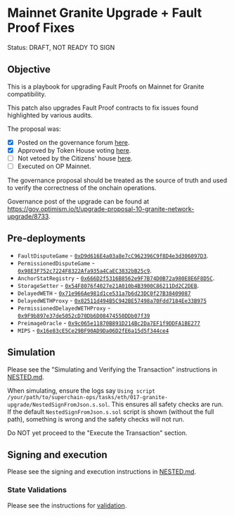 # Mainnet Granite Upgrade + Fault Proof Fixes

Status: DRAFT, NOT READY TO SIGN

## Objective

This is a playbook for upgrading Fault Proofs on Mainnet for Granite compatibility.

This patch also upgrades Fault Proof contracts to fix issues found highlighted by various audits.

The proposal was:

- [x] Posted on the governance forum [here](https://gov.optimism.io/t/upgrade-proposal-10-granite-network-upgrade/8733).
- [x] Approved by Token House voting [here](https://vote.optimism.io/proposals/46514799174839131952937755475635933411907395382311347042580299316635260952272).
- [ ] Not vetoed by the Citizens' house [here](https://snapshot.org/#/citizenshouse.eth/proposal/0xb0c109d7f68d3cb1054a50f55556d1820e517129b4b53774cb9ca32e0eabe3a4).
- [ ] Executed on OP Mainnet.

The governance proposal should be treated as the source of truth and used to verify the correctness of the onchain operations.

Governance post of the upgrade can be found at https://gov.optimism.io/t/upgrade-proposal-10-granite-network-upgrade/8733.


## Pre-deployments

- `FaultDisputeGame` - [`0xD9d616E4a03a8e7cC962396C9f8D4e3d306097D3`](https://etherscan.io/address/0xA6f3DFdbf4855a43c529bc42EDE96797252879af).
- `PermissionedDisputeGame` - [`0x98E3F752c7224F8322Afa935a4CaEC3832bB25c9`](https://etherscan.io/address/0x050ed6F6273c7D836a111E42153BC00D0380b87d).
- `AnchorStatRegistry` - [`0x666D2f5316B8562e9F7B74D0B72a980E8E6F8D5C`](https://etherscan.io/address/0x1B5CC028A4276597C607907F24E1AC05d3852cFC).
- `StorageSetter` - [`0x54F8076f4027e21A010b4B3900C86211Dd2C2DEB`](https://etherscan.io/address/0xd81f43eDBCAcb4c29a9bA38a13Ee5d79278270cC).
- `DelayedWETH` - [`0x71e966Ae981d1ce531a7b6d23DC0f27B38409087`](https://etherscan.io/address/0x71e966Ae981d1ce531a7b6d23DC0f27B38409087)
- `DelayedWETHProxy` - [`0x82511d494B5C942BE57498a70Fdd7184Ee33B975`](https://etherscan.io/address/0x82511d494B5C942BE57498a70Fdd7184Ee33B975)
- `PermissionedDelayedWETHProxy` - [`0x9F9b897e37de5052cD70Db6D08474550DDb07f39`](https://etherscan.io/address/0x9F9b897e37de5052cD70Db6D08474550DDb07f39)
- `PreimageOracle` - [`0x9c065e11870B891D214Bc2Da7EF1f9DDFA1BE277`](https://etherscan.io/address/0x9c065e11870B891D214Bc2Da7EF1f9DDFA1BE277)
- `MIPS` - [`0x16e83cE5Ce29BF90AD9Da06D2fE6a15d5f344ce4`](https://etherscan.io/address/0x16e83cE5Ce29BF90AD9Da06D2fE6a15d5f344ce4)

## Simulation

Please see the "Simulating and Verifying the Transaction" instructions in [NESTED.md](../../../NESTED.md).

When simulating, ensure the logs say `Using script /your/path/to/superchain-ops/tasks/eth/017-granite-upgrade/NestedSignFromJson.s.sol`. This ensures all safety checks are run. If the default `NestedSignFromJson.s.sol` script is shown (without the full path), something is wrong and the safety checks will not run.

Do NOT yet proceed to the "Execute the Transaction" section.

## Signing and execution

Please see the signing and execution instructions in [NESTED.md](../../../NESTED.md).

### State Validations

Please see the instructions for [validation](./VALIDATION.md).
